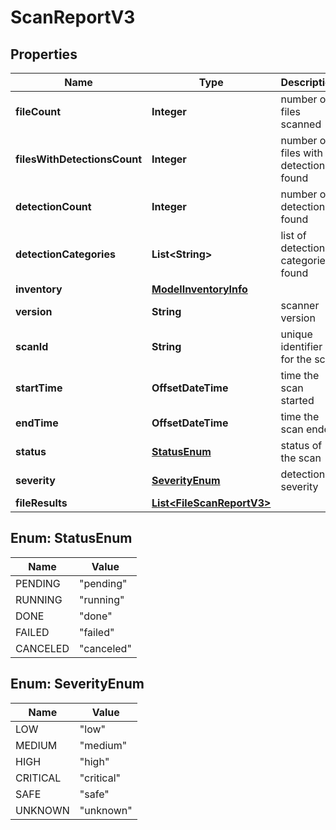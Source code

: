 

# ScanReportV3


## Properties

| Name | Type | Description | Notes |
|------------ | ------------- | ------------- | -------------|
|**fileCount** | **Integer** | number of files scanned |  |
|**filesWithDetectionsCount** | **Integer** | number of files with detections found |  |
|**detectionCount** | **Integer** | number of detections found |  |
|**detectionCategories** | **List&lt;String&gt;** | list of detection categories found |  [optional] |
|**inventory** | [**ModelInventoryInfo**](ModelInventoryInfo.md) |  |  |
|**version** | **String** | scanner version |  |
|**scanId** | **String** | unique identifier for the scan |  |
|**startTime** | **OffsetDateTime** | time the scan started |  |
|**endTime** | **OffsetDateTime** | time the scan ended |  [optional] |
|**status** | [**StatusEnum**](#StatusEnum) | status of the scan |  |
|**severity** | [**SeverityEnum**](#SeverityEnum) | detection severity |  [optional] |
|**fileResults** | [**List&lt;FileScanReportV3&gt;**](FileScanReportV3.md) |  |  [optional] |



## Enum: StatusEnum

| Name | Value |
|---- | -----|
| PENDING | &quot;pending&quot; |
| RUNNING | &quot;running&quot; |
| DONE | &quot;done&quot; |
| FAILED | &quot;failed&quot; |
| CANCELED | &quot;canceled&quot; |



## Enum: SeverityEnum

| Name | Value |
|---- | -----|
| LOW | &quot;low&quot; |
| MEDIUM | &quot;medium&quot; |
| HIGH | &quot;high&quot; |
| CRITICAL | &quot;critical&quot; |
| SAFE | &quot;safe&quot; |
| UNKNOWN | &quot;unknown&quot; |



